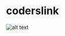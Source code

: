 # coderslink

![alt text](https://dl.dropboxusercontent.com/u/52768628/coderslinks.png "screenshot")
